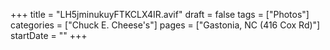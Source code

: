 +++
title = "LH5jminukuyFTKCLX4IR.avif"
draft = false
tags = ["Photos"]
categories = ["Chuck E. Cheese's"]
pages = ["Gastonia, NC (416 Cox Rd)"]
startDate = ""
+++

